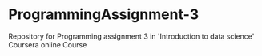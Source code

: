 ProgrammingAssignment-3
=======================

Repository for Programming assignment 3 in 'Introduction to data science' Coursera online Course
